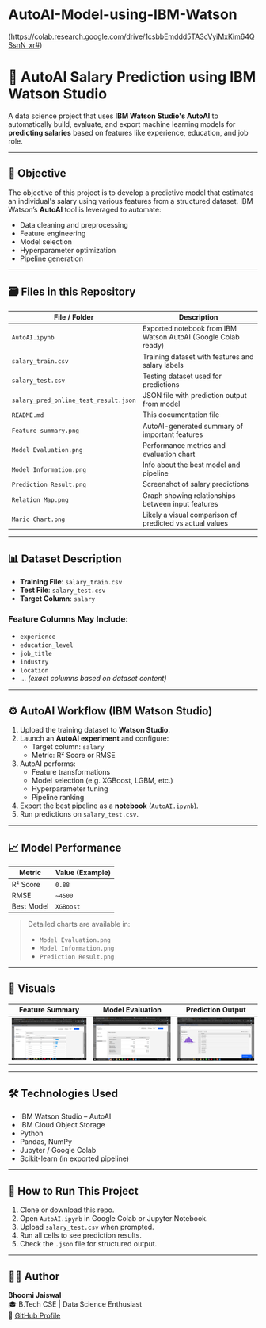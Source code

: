 # AutoAI-Model-using-IBM-Watson
(https://colab.research.google.com/drive/1csbbEmddd5TA3cVyiMxKim64QSsnN_xr#)
# 🤖 AutoAI Salary Prediction using IBM Watson Studio

A data science project that uses **IBM Watson Studio's AutoAI** to automatically build, evaluate, and export machine learning models for **predicting salaries** based on features like experience, education, and job role.

---

## 📌 Objective

The objective of this project is to develop a predictive model that estimates an individual's salary using various features from a structured dataset. IBM Watson’s **AutoAI** tool is leveraged to automate:

- Data cleaning and preprocessing
- Feature engineering
- Model selection
- Hyperparameter optimization
- Pipeline generation

---

## 🗃️ Files in this Repository

| File / Folder                  | Description                                              |
|-------------------------------|----------------------------------------------------------|
| `AutoAI.ipynb`                | Exported notebook from IBM Watson AutoAI (Google Colab ready) |
| `salary_train.csv`            | Training dataset with features and salary labels         |
| `salary_test.csv`             | Testing dataset used for predictions                     |
| `salary_pred_online_test_result.json` | JSON file with prediction output from model         |
| `README.md`                   | This documentation file                                  |
| `Feature summary.png`         | AutoAI-generated summary of important features           |
| `Model Evaluation.png`        | Performance metrics and evaluation chart                 |
| `Model Information.png`       | Info about the best model and pipeline                   |
| `Prediction Result.png`       | Screenshot of salary predictions                         |
| `Relation Map.png`            | Graph showing relationships between input features       |
| `Maric Chart.png`             | Likely a visual comparison of predicted vs actual values |

---

## 📊 Dataset Description

- **Training File**: `salary_train.csv`
- **Test File**: `salary_test.csv`
- **Target Column**: `salary`

### Feature Columns May Include:
- `experience`
- `education_level`
- `job_title`
- `industry`
- `location`
- ... *(exact columns based on dataset content)*

---

## ⚙️ AutoAI Workflow (IBM Watson Studio)

1. Upload the training dataset to **Watson Studio**.
2. Launch an **AutoAI experiment** and configure:
   - Target column: `salary`
   - Metric: R² Score or RMSE
3. AutoAI performs:
   - Feature transformations
   - Model selection (e.g. XGBoost, LGBM, etc.)
   - Hyperparameter tuning
   - Pipeline ranking
4. Export the best pipeline as a **notebook** (`AutoAI.ipynb`).
5. Run predictions on `salary_test.csv`.

---

## 📈 Model Performance

| Metric     | Value (Example) |
|------------|-----------------|
| R² Score   | `0.88`          |
| RMSE       | `~4500`         |
| Best Model | `XGBoost`       |

> Detailed charts are available in:
> - `Model Evaluation.png`
> - `Model Information.png`
> - `Prediction Result.png`

---

## 🧠 Visuals

| Feature Summary | Model Evaluation | Prediction Output |
|-----------------|------------------|-------------------|
| ![Feature Summary](Feature%20summary.png) | ![Model Evaluation](Model%20Evaluation.png) | ![Prediction Result](Prediction%20Result.png) |

---

## 🛠️ Technologies Used

- IBM Watson Studio – AutoAI
- IBM Cloud Object Storage
- Python
- Pandas, NumPy
- Jupyter / Google Colab
- Scikit-learn (in exported pipeline)

---

## 📝 How to Run This Project

1. Clone or download this repo.
2. Open `AutoAI.ipynb` in Google Colab or Jupyter Notebook.
3. Upload `salary_test.csv` when prompted.
4. Run all cells to see prediction results.
5. Check the `.json` file for structured output.

---

## 🙋‍♀️ Author

**Bhoomi Jaiswal**  
🎓 B.Tech CSE | Data Science Enthusiast  
🔗 [GitHub Profile](https://github.com/BhoomiJaiswal0)
